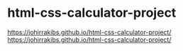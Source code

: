 # html-css-calculator-project
https://johirrakibs.github.io/html-css-calculator-project/
https://johirrakibs.github.io/html-css-calculator-project/
